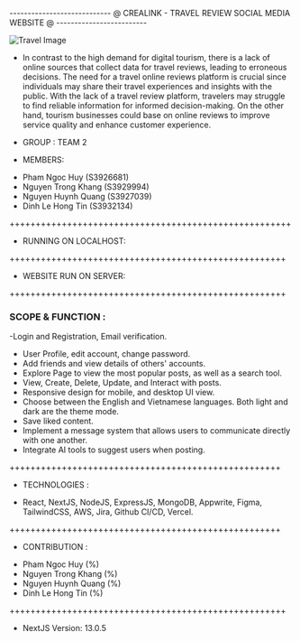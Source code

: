 
  ----------------------------  @ CREALINK - TRAVEL REVIEW SOCIAL MEDIA WEBSITE @  -------------------------

![Travel Image](https://encrypted-tbn0.gstatic.com/images?q=tbn:ANd9GcQC1ttYsyHzNC64urxZNgCW3SrKRaWKTa7ybA&usqp=CAU)
  
 - In contrast to the high demand for digital tourism, there is a lack of online sources that collect data for travel reviews, leading to erroneous decisions. The need for a travel online reviews platform is crucial since individuals may share their travel experiences and insights with the public. With the lack of a travel review platform, travelers may struggle to find reliable information for informed decision-making. On the other hand, tourism businesses could base on online reviews to improve service quality and enhance customer experience.


 - GROUP : TEAM 2
 
 - MEMBERS: 
 
 + Pham Ngoc Huy (S3926681)
 + Nguyen Trong Khang (S3929994)
 + Nguyen Huynh Quang (S3927039)
 + Dinh Le Hong Tin (S3932134)



++++++++++++++++++++++++++++++++++++++++++++++++++++++

- RUNNING ON LOCALHOST:



+++++++++++++++++++++++++++++++++++++++++++++++++++++

- WEBSITE RUN ON SERVER:




+++++++++++++++++++++++++++++++++++++++++++++++++++++

### SCOPE & FUNCTION :

-Login and Registration, Email verification.
- User Profile, edit account, change password.
- Add friends and view details of others' accounts.
- Explore Page to view the most popular posts, as well as a search tool.
- View, Create, Delete, Update, and Interact with posts.
- Responsive design for mobile, and desktop UI view.
- Choose between the English and Vietnamese languages. Both light and dark
are the theme mode.
- Save liked content.
- Implement a message system that allows users to communicate directly with one another.
- Integrate AI tools to suggest users when posting.
 
++++++++++++++++++++++++++++++++++++++++++++++++++++

- TECHNOLOGIES :

+ React, NextJS, NodeJS, ExpressJS, MongoDB, Appwrite, Figma, TailwindCSS, AWS, Jira, Github CI/CD, Vercel. 


++++++++++++++++++++++++++++++++++++++++++++++++++++

- CONTRIBUTION :

 + Pham Ngoc Huy (%)
 + Nguyen Trong Khang (%)
 + Nguyen Huynh Quang (%)
 + Dinh Le Hong Tin (%)



+++++++++++++++++++++++++++++++++++++++++++++++++++++




 + NextJS
    Version: 13.0.5
 


